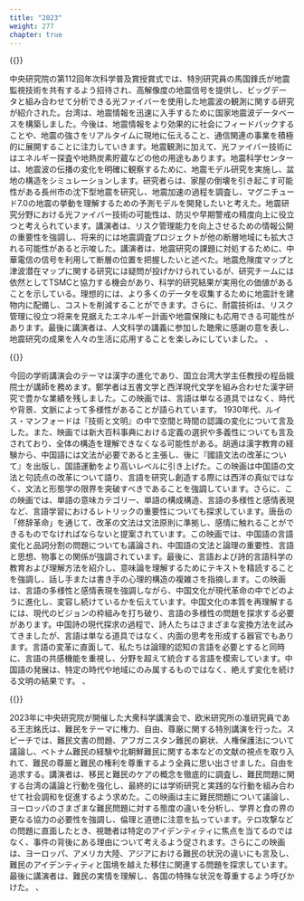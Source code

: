 ```yaml
---
title: "2023"
weight: 277
chapter: true
---
```



{{<youtube id="psDumxD77Tg">}}

中央研究院の第112回年次科学普及賞授賞式では、特別研究員の馬国鋒氏が地震監視技術を共有するよう招待され、高解像度の地震信号を提供し、ビッグデータと組み合わせて分析できる光ファイバーを使用した地震波の観測に関する研究が紹介された。台湾は、地震情報を迅速に入手するために国家地震波データベースを構築しました。今後は、地震情報をより効果的に社会にフィードバックすることや、地震の強さをリアルタイムに現地に伝えること、通信関連の事業を積極的に展開することに注力していきます。地震観測に加えて、光ファイバー技術にはエネルギー探査や地熱炭素貯蔵などの他の用途もあります。地震科学センターは、地震波の伝播の変化を明確に観察するために、地震モデル研究を実施し、盆地の構造をシミュレーションします。研究者らは、家屋の倒壊を引き起こす可能性がある長州市の沈下型地震を研究し、地震加速の過程を調査し、マグニチュード7.0の地震の挙動を理解するための予測モデルを開発したいと考えた。地震研究分野における光ファイバー技術の可能性は、防災や早期警戒の精度向上に役立つと考えられています。講演者は、リスク管理能力を向上させるための情報公開の重要性を強調し、将来的には地震調査プロジェクトが他の断層地域にも拡大される可能性があると示唆した。講演者は、地震研究の課題に対処するために、中華電信の信号を利用して断層の位置を把握したいと述べた。地震危険度マップと津波潜在マップに関する研究には疑問が投げかけられているが、研究チームには依然としてTSMCと協力する機会があり、科学的研究結果が実用化の価値があることを示している。理想的には、より多くのデータを収集するために地震計を建物内に配備し、コストを削減することができます。さらに、耐震技術は、リスク管理に役立つ将来を見据えたエネルギー計画や地震保険にも応用できる可能性があります。最後に講演者は、人文科学の講義に参加した聴衆に感謝の意を表し、地震研究の成果を人々の生活に応用することを楽しみにしていました。 、

{{<youtube id="gwzoDYFH5mQ">}}

今回の学術講演会のテーマは漢字の進化であり、国立台湾大学主任教授の程岳娥院士が講師を務めます。鄭学者は五書文学と西洋現代文学を組み合わせた漢字研究で豊かな業績を残しました。この映画では、言語は単なる道具ではなく、時代や背景、文脈によって多様性があることが語られています。 1930年代、ルイス・マンフォードは『技術と文明』の中で空間と時間の認識の変化について言及した。また、映画では新大百科事典における定義の選択や多義性についても言及されており、全体の構造を理解できなくなる可能性がある。胡適は漢字教育の経験から、中国語には文法が必要であると主張し、後に『國語文法の改革について』を出版し、国語運動をより高いレベルに引き上げた。この映画は中国語の文法と句読点の改革について語り、言語を研究し創造する際には西洋の真似ではなく、文法と形態学の限界を突破すべきであることを強調しています。さらに、この映画では、単語の意味カテゴリー、単語の構成構造、言語の多様性と感情表現など、言語学習におけるレトリックの重要性についても探求しています。唐岳の「修辞革命」を通じて、改革の文法は文法原則に準拠し、感情に触れることができるものでなければならないと提案されています。この映画では、中国語の言語変化と品詞分割の問題についても議論され、中国語の文法と論理の重要性、言語と思想、物事との関係が強調されています。最後に、言語および詩的言語科学の教育および理解方法を紹介し、意味論を理解するためにテキストを精読することを強調し、話し手または書き手の心理的構造の複雑さを指摘します。この映画は、言語の多様性と感情表現を強調しながら、中国文化が現代革命の中でどのように進化し、変容し続けているかを伝えています。中国文化の本質を再理解するには、現代のビジョンの枠組みを打ち破り、言語の多様性の問題を探求する必要があります。中国詩の現代探求の過程で、詩人たちはさまざまな変換方法を試みてきましたが、言語は単なる道具ではなく、内面の思考を形成する器官でもあります。言語の変革に直面して、私たちは論理的認知の言語を必要とすると同時に、言語の共感機能を重視し、分野を超えて統合する言語を模索しています。中国語の発展は、特定の時代や地域にのみ属するものではなく、絶えず変化を続ける文明の結果です。 、

{{<youtube id="OnlBQlqFF_w">}}

2023年に中央研究院が開催した大衆科学講演会で、欧米研究所の准研究員である王志銘氏は、難民をテーマに権力、自由、尊厳に関する特別講演を行った。スピーチでは、難民文書の問題、アフガニスタン難民の窮状、人権保護法について議論し、ベトナム難民の経験や北朝鮮難民に関する本などの文献の視点を取り入れて、難民の尊厳と難民の権利を尊重するよう全員に思い出させました。自由を追求する。講演者は、移民と難民のケアの概念を徹底的に調査し、難民問題に関する台湾の議論と行動を強化し、最終的には学術研究と実践的な行動を組み合わせて社会調和を促進するよう求めた。この映画は主に難民問題について議論し、ヨーロッパのさまざまな難民問題に対する態度の違いを分析し、学界と食の界の更なる協力の必要性を強調し、倫理と道徳に注意を払っています。テロ攻撃などの問題に直面したとき、視聴者は特定のアイデンティティに焦点を当てるのではなく、事件の背後にある理由について考えるよう促されます。さらにこの映画は、ヨーロッパ、アメリカ大陸、アジアにおける難民の状況の違いにも言及し、難民のアイデンティティと国境を越えた移住に関連する問題を探求しています。最後に講演者は、難民の実情を理解し、各国の特殊な状況を尊重するよう呼びかけた。 、

